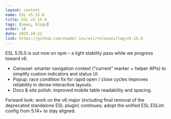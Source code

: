 ```yaml
---
layout: content
name: ESL v5.15.0
title: ESL v5.15.0
tags: [news, blogs]
order: 10
date: 2025-10-22
link: https://github.com/exadel-inc/esl/releases/tag/v5.15.0
---
```


ESL 5.15.0 is out now on npm – a light stability pass while we progress toward v6.

- Carousel: smarter navigation context ("current" marker + helper APIs) to simplify custom indicators and status UI.
- Popup: race condition fix for rapid open / close cycles improves reliability in dense interactive layouts.
- Docs & site polish: improved mobile table readability and spacing.

Forward look: work on the v6 major (including final removal of the deprecated standalone ESL plugin) continues; adopt the unified ESL ESLint config from 5.14+ to stay aligned.


